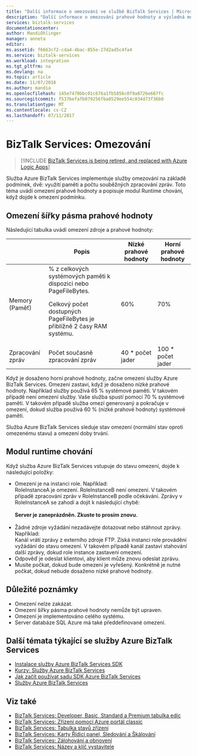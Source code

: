 ```yaml
---
title: "Další informace o omezování ve službě BizTalk Services | Microsoft Docs"
description: "Další informace o omezování prahové hodnoty a výsledná modul runtime chování služby BizTalk Services. Omezení je na základě využití paměti a počet zpráv. MABS, WABS"
services: biztalk-services
documentationcenter: 
author: MandiOhlinger
manager: anneta
editor: 
ms.assetid: f6663cf2-cda4-4bac-855e-27d2ad5c4fa4
ms.service: biztalk-services
ms.workload: integration
ms.tgt_pltfrm: na
ms.devlang: na
ms.topic: article
ms.date: 11/07/2016
ms.author: mandia
ms.openlocfilehash: 145e7470bbc01c676a1fb5856c0f9a8726e667fc
ms.sourcegitcommit: f537befafb079256fba0529ee554c034d73f36b0
ms.translationtype: MT
ms.contentlocale: cs-CZ
ms.lasthandoff: 07/11/2017
---
```

# <a name="biztalk-services-throttling"></a>BizTalk Services: Omezování

> [!INCLUDE [BizTalk Services is being retired, and replaced with Azure Logic Apps](../../includes/biztalk-services-retirement.md)]

Služba Azure BizTalk Services implementuje služby omezování na základě podmínek, dvě: využití paměti a počtu souběžných zpracování zpráv. Toto téma uvádí omezení prahové hodnoty a popisuje modul Runtime chování, když dojde k omezení podmínku.

## <a name="throttling-thresholds"></a>Omezení šířky pásma prahové hodnoty
Následující tabulka uvádí omezení zdroje a prahové hodnoty:

|  | Popis | Nízké prahové hodnoty | Horní prahové hodnoty |
| --- | --- | --- | --- |
| Memory (Paměť) |% z celkových systémových paměti k dispozici nebo PageFileBytes. <p><p>Celkový počet dostupných PageFileBytes je přibližně 2 časy RAM systému. |60% |70% |
| Zpracování zpráv |Počet současně zpracování zpráv |40 * počet jader |100 * počet jader |

Když je dosaženo horní prahové hodnoty, začne omezení služby Azure BizTalk Services. Omezení zastaví, když je dosaženo nízké prahové hodnoty. Například služby používá 65 % systémové paměti. V takovém případě není omezení služby. Vaše služba spustí pomocí 70 % systémové paměti. V takovém případě služba omezí generovaný a pokračuje v omezení, dokud služba používá 60 % (nízké prahové hodnoty) systémové paměti.

Služba Azure BizTalk Services sleduje stav omezení (normální stav oproti omezenému stavu) a omezení doby trvání.

## <a name="runtime-behavior"></a>Modul runtime chování
Když služba Azure BizTalk Services vstupuje do stavu omezení, dojde k následující položky:

* Omezení je na instanci role. Například:<br/>
  RoleInstanceA je omezení. RoleInstanceB není omezení. V takovém případě zpracování zpráv v RoleInstanceB podle očekávání. Zprávy v RoleInstanceA se zahodí a dojít k následující chybě:<br/><br/>
  **Server je zaneprázdněn. Zkuste to prosím znovu.**<br/><br/>
* Žádné zdroje vyžádání nezadávejte dotazovat nebo stáhnout zprávy. Například:<br/>
  Kanál vrátí zprávy z externího zdroje FTP. Získá instanci role provádění vyžádání do stavu omezení. V takovém případě kanál zastaví stahování další zprávy, dokud role instance zastavení omezení.
* Odpověď je odeslat klientovi, aby klient může znovu odeslat zprávu.
* Musíte počkat, dokud bude omezení je vyřešený. Konkrétně je nutné počkat, dokud nebude dosaženo nízké prahové hodnoty.

## <a name="important-notes"></a>Důležité poznámky
* Omezení nelze zakázat.
* Omezení šířky pásma prahové hodnoty nemůže být upraven.
* Omezení je implementováno celého systému.
* Server databáze SQL Azure má také předdefinované omezení.

## <a name="additional-azure-biztalk-services-topics"></a>Další témata týkající se služby Azure BizTalk Services
* [Instalace služby Azure BizTalk Services SDK](http://go.microsoft.com/fwlink/p/?LinkID=241589)<br/>
* [Kurzy: Služby Azure BizTalk Services](http://go.microsoft.com/fwlink/p/?LinkID=236944)<br/>
* [Jak začít používat sadu SDK Azure BizTalk Services](http://go.microsoft.com/fwlink/p/?LinkID=302335)<br/>
* [Služby Azure BizTalk Services](http://go.microsoft.com/fwlink/p/?LinkID=303664)<br/>

## <a name="see-also"></a>Viz také
* [BizTalk Services: Developer, Basic, Standard a Premium tabulka edic](http://go.microsoft.com/fwlink/p/?LinkID=302279)<br/>
* [BizTalk Services: Zřízení pomocí Azure portál classic](http://go.microsoft.com/fwlink/p/?LinkID=302280)<br/>
* [BizTalk Services: Tabulka stavů zřízení](http://go.microsoft.com/fwlink/p/?LinkID=329870)<br/>
* [BizTalk Services: Karty Řídicí panel, Sledování a Škálování](http://go.microsoft.com/fwlink/p/?LinkID=302281)<br/>
* [BizTalk Services: Zálohování a obnovení](http://go.microsoft.com/fwlink/p/?LinkID=329873)<br/>
* [BizTalk Services: Název a klíč vystavitele](http://go.microsoft.com/fwlink/p/?LinkID=303941)<br/>

